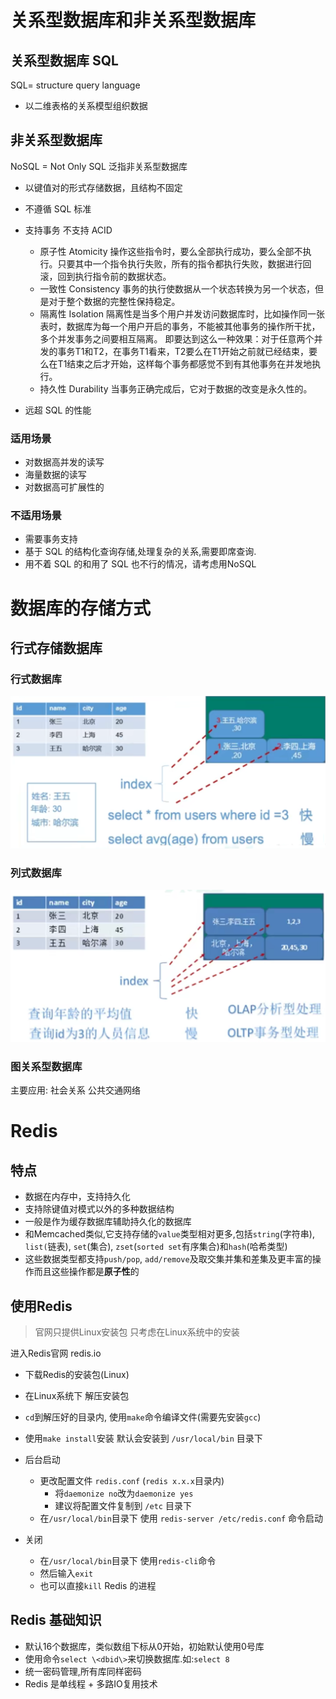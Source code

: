# 关系型数据库和非关系型数据库

## 关系型数据库 SQL

SQL= structure query language

+   以二维表格的关系模型组织数据

## 非关系型数据库

NoSQL = Not Only SQL 泛指非关系型数据库

+   以键值对的形式存储数据，且结构不固定



+   不遵循 SQL 标准
+   支持事务 不支持 ACID　
    +   原子性 Atomicity 
        操作这些指令时，要么全部执行成功，要么全部不执行。只要其中一个指令执行失败，所有的指令都执行失败，数据进行回滚，回到执行指令前的数据状态。
    +   一致性 Consistency 
        事务的执行使数据从一个状态转换为另一个状态，但是对于整个数据的完整性保持稳定。
    +   隔离性 Isolation
        隔离性是当多个用户并发访问数据库时，比如操作同一张表时，数据库为每一个用户开启的事务，不能被其他事务的操作所干扰，多个并发事务之间要相互隔离。
        即要达到这么一种效果：对于任意两个并发的事务T1和T2，在事务T1看来，T2要么在T1开始之前就已经结束，要么在T1结束之后才开始，这样每个事务都感觉不到有其他事务在并发地执行。
    +   持久性 Durability 
        当事务正确完成后，它对于数据的改变是永久性的。
+   远超 SQL 的性能

### 适用场景

+   对数据高并发的读写
+   海量数据的读写
+   对数据高可扩展性的

### 不适用场景

+   需要事务支持
+   基于 SQL 的结构化查询存储,处理复杂的关系,需要即席查询.
+   用不着 SQL 的和用了 SQL 也不行的情况，请考虑用NoSQL

# 数据库的存储方式

## 行式存储数据库

### 行式数据库

![image-20211009165331558](image/image-20211009165331558.png)

### 列式数据库

![image-20211009165439358](image/image-20211009165439358.png)

### 图关系型数据库

主要应用: 社会关系 公共交通网络



# Redis

## 特点

+   数据在内存中，支持持久化
+   支持除键值对模式以外的多种数据结构
+   一般是作为缓存数据库辅助持久化的数据库
+   和Memcached类似,它支持存储的`value`类型相对更多,包括`string`(字符串), `list(`链表), `set`(集合), `zset`(`sorted set`有序集合)和`hash`(哈希类型)
+   这些数据类型都支持`push/pop`, `add/remove`及取交集并集和差集及更丰富的操作而且这些操作都是**原子性**的

## 使用Redis

>   官网只提供Linux安装包 只考虑在Linux系统中的安装

进入Redis官网 redis.io

+   下载Redis的安装包(Linux)

+   在Linux系统下 解压安装包
+    `cd`到解压好的目录内, 使用`make`命令编译文件(需要先安装`gcc`)
+   使用`make install`安装 默认会安装到 `/usr/local/bin` 目录下



+   后台启动
    +   更改配置文件 `redis.conf`  (`redis x.x.x`目录内)
        +   将`daemonize no`改为`daemonize yes`
        +   建议将配置文件复制到 `/etc` 目录下
    +   在`/usr/local/bin`目录下 使用 `redis-server /etc/redis.conf` 命令启动
+   关闭
    +   在`/usr/local/bin`目录下 使用`redis-cli`命令
    +   然后输入`exit`
    +   也可以直接`kill` Redis 的进程

## Redis 基础知识

+   默认16个数据库，类似数组下标从0开始，初始默认使用0号库
+   使用命令`select \<dbid\>`来切换数据库.如:`select 8`
+   统一密码管理,所有库同样密码
+   Redis 是单线程 + 多路IO复用技术

